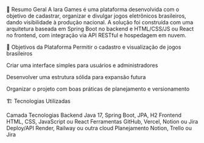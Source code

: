 🧩 Resumo Geral
A Iara Games é uma plataforma desenvolvida com o objetivo de cadastrar, organizar e divulgar jogos eletrônicos brasileiros, dando visibilidade à produção nacional. A solução foi construída com uma arquitetura baseada em Spring Boot no backend e HTML/CSS/JS ou React no frontend, com integração via API RESTful e hospedagem em nuvem.

🚀 Objetivos da Plataforma
Permitir o cadastro e visualização de jogos brasileiros

Criar uma interface simples para usuários e administradores

Desenvolver uma estrutura sólida para expansão futura

Organizar o projeto com boas práticas de planejamento e versionamento

🏗️ Tecnologias Utilizadas

Camada	Tecnologias
Backend	Java 17, Spring Boot, JPA, H2
Frontend	HTML, CSS, JavaScript ou React
Ferramentas	GitHub, Vercel, Notion ou Jira
Deploy/API	Render, Railway ou outra cloud
Planejamento	Notion, Trello ou Jira
